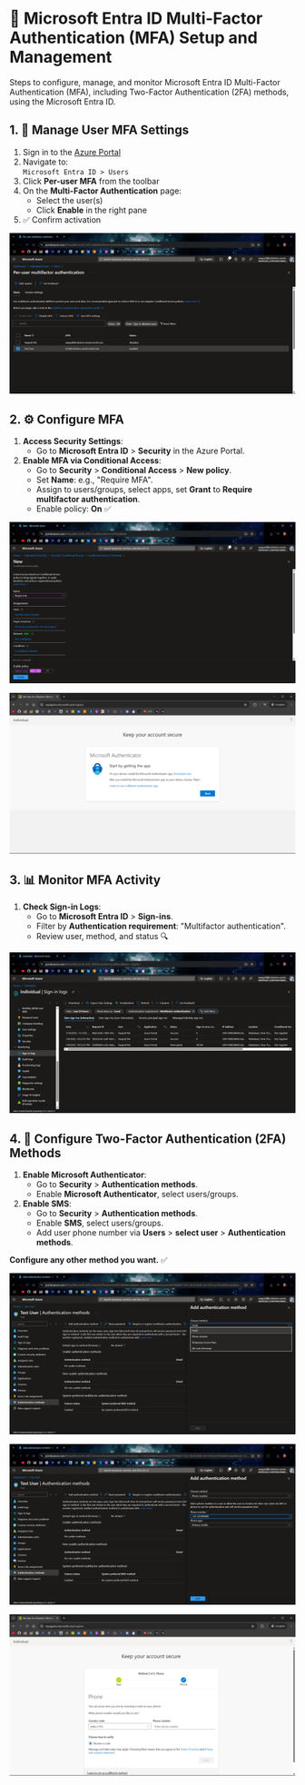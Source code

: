 # 🔐 Microsoft Entra ID Multi-Factor Authentication (MFA) Setup and Management

Steps to configure, manage, and monitor Microsoft Entra ID Multi-Factor Authentication (MFA), including Two-Factor Authentication (2FA) methods, using the Microsoft Entra ID.

## 1. 👤 Manage User MFA Settings

1. Sign in to the [Azure Portal](https://portal.azure.com)
2. Navigate to:  
   `Microsoft Entra ID > Users`
3. Click **Per-user MFA** from the toolbar
4. On the **Multi-Factor Authentication** page:
   - Select the user(s)
   - Click **Enable** in the right pane
5. ✅ Confirm activation

![--](img/perusr.png)

## 2. ⚙️ Configure MFA

1. **Access Security Settings**:
   - Go to **Microsoft Entra ID** > **Security** in the Azure Portal.
2. **Enable MFA via Conditional Access**:
   - Go to **Security** > **Conditional Access** > **New policy**.
   - Set **Name**: e.g., "Require MFA".
   - Assign to users/groups, select apps, set **Grant** to **Require multifactor authentication**.
   - Enable policy: **On** ✅

![--](img/ca.png)

![--](img/mfapr.png)

## 3. 📊 Monitor MFA Activity

1. **Check Sign-in Logs**:
   - Go to **Microsoft Entra ID** > **Sign-ins**.
   - Filter by **Authentication requirement**: "Multifactor authentication".
   - Review user, method, and status 🔍

![--](img/mfa%20log.png)

## 4. 🔐 Configure Two-Factor Authentication (2FA) Methods

1. **Enable Microsoft Authenticator**:
   - Go to **Security** > **Authentication methods**.
   - Enable **Microsoft Authenticator**, select users/groups.
2. **Enable SMS**:
   - Go to **Security** > **Authentication methods**.
   - Enable **SMS**, select users/groups.
   - Add user phone number via **Users** > **select user** > **Authentication methods**.

**Configure any other method you want.** ✅

![--](img/2fa.png)

![--](img/2fa%20ph.png)

![--](img/mfa%20ph.png)
